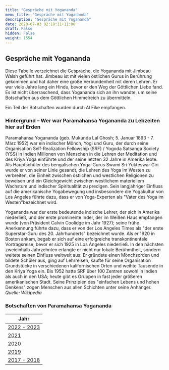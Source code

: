 ```yaml
---
title: "Gespräche mit Yogananda"
menu_title: "Gespräche mit Yogananda"
description: "Gespräche mit Yogananda"
date: 2020-07-03 02:18:11+11:00
draft: False
hidden: False
weight: 1554
---
```

## Gespräche mit Yogananda

Diese Tabelle verzeichnet die Gespräche, die Yogananda mit Jimbeau Walsh geführt hat. Jimbeau ist mit vielen östlichen Gurus in Berührung gekommen und hat daher eine große Verbundenheit mit deren Lehren. Er war viele Jahre lang ein Hindu, bevor er den Weg der Göttlichen Liebe fand. Es ist nicht überraschend, dass Yogananda sich an ihn wandte, um seine Botschaften aus dem Göttlichen Himmelreich zu übermitteln.

Ein Teil der Botschaften wurden durch Al Fike empfangen.

### Hintergrund – Wer war Paramahansa Yogananda zu Lebzeiten hier auf Erden

Paramahansa Yogananda (geb. Mukunda Lal Ghosh; 5. Januar 1893 - 7. März 1952) war ein indischer Mönch, Yogi und Guru, der durch seine Organisation Self-Realization Fellowship (SRF) / Yogoda Satsanga Society (YSS) in Indien Millionen von Menschen in die Lehren der Meditation und des Kriya Yoga einführte und der seine letzten 32 Jahre in Amerika lebte. Als Hauptschüler des bengalischen Yoga-Gurus Swami Sri Yukteswar Giri wurde er von seiner Linie gesandt, die Lehren des Yoga im Westen zu verbreiten, die Einheit zwischen östlichen und westlichen Religionen zu beweisen und ein Gleichgewicht zwischen westlichem materiellem Wachstum und indischer Spiritualität zu predigen. Sein langjähriger Einfluss auf die amerikanische Yogabewegung und insbesondere die Yogakultur von Los Angeles führte dazu, dass er von Yoga-Experten als "Vater des Yoga im Westen"bezeichnet wird.

Yogananda war der erste bedeutende indische Lehrer, der sich in Amerika niederließ, und der erste prominente Inder, der im Weißen Haus empfangen wurde (von Präsident Calvin Coolidge im Jahr 1927); seine frühe Anerkennung führte dazu, dass er von der Los Angeles Times als "der erste Superstar-Guru des 20. Jahrhunderts" bezeichnet wurde. Als er 1920 in Boston ankam, begab er sich auf eine erfolgreiche transkontinentale Vortragsreise, bevor er sich 1925 in Los Angeles niederließ. In den nächsten zweieinhalb Jahrzehnten erlangte er nicht nur lokale Berühmtheit, sondern weitete seinen Einfluss weltweit aus: Er gründete einen Mönchsorden und bildete Schüler aus, ging auf Lehrreisen, kaufte für seine Organisation Grundstücke in verschiedenen kalifornischen Orten und weihte Tausende in den Kriya Yoga ein. Bis 1952 hatte SRF über 100 Zentren sowohl in Indien als auch in den USA; heute gibt es Gruppen in fast jeder größeren amerikanischen Stadt. Seine Prinzipien des "einfachen Lebens und hohen Denkens" zogen Menschen aus allen Schichten unter seine Anhänger. *Quelle: Wikipedia*

### Botschaften von Paramahansa Yogananda

| **Jahr**
|---
| [2022 - 2023](/schule-der-wahrheit/yogananda-2022-2023/) |
| [2021](/schule-der-wahrheit/yogananda-2021/) |
| [2020](/schule-der-wahrheit/yogananda-2020/) |
| [2019](/schule-der-wahrheit/yogananda-2019/) |
| [2017 - 2018](/schule-der-wahrheit/yogananda-2017-2018/) |
